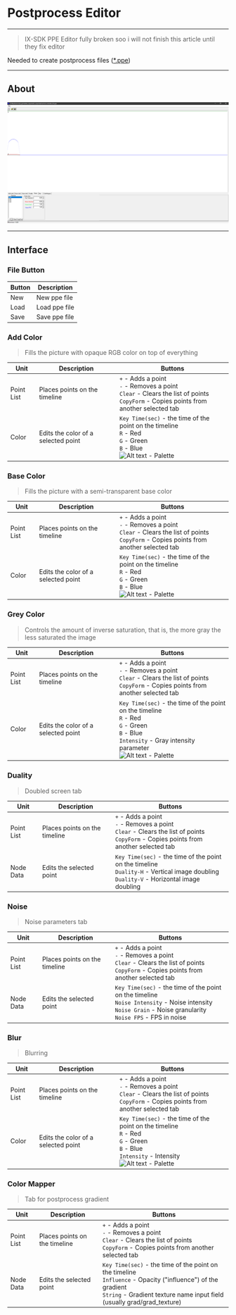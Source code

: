 # Postprocess Editor

___

> IX-SDK PPE Editor fully broken soo i will not finish this article until they fix editor

Needed to create postprocess files ([*.ppe](../../../reference/file-formats/postprocceses/ppe.md))

___

## About

![Alt text centered](assets//images/ppe-editor.png)

___

## Interface

### File Button

| Button | Description |
|---|---|
| New | New ppe file |
| Load | Load ppe file |
| Save | Save ppe file |

### Add Color

> Fills the picture with opaque RGB color on top of everything

| Unit | Description | Buttons |
|---|---|---|
| Point List | Places points on the timeline | `+` - Adds a point<br> `-` - Removes a point<br> `Clear` - Clears the list of points<br> `CopyForm` - Copies points from another selected tab |
| Color | Edits the color of a selected point | `Key Time(sec)` - the time of the point on the timeline<br> `R` - Red<br> `G` - Green<br> `B` - Blue<br> ![Alt text]() - Palette |

### Base Color

> Fills the picture with a semi-transparent base color

| Unit | Description | Buttons |
|---|---|---|
| Point List | Places points on the timeline | `+` - Adds a point<br> `-` - Removes a point<br> `Clear` - Clears the list of points<br> `CopyForm` - Copies points from another selected tab |
| Color | Edits the color of a selected point | `Key Time(sec)` - the time of the point on the timeline<br> `R` - Red<br> `G` - Green<br> `B` - Blue<br> ![Alt text]() - Palette |

### Grey Color

> Controls the amount of inverse saturation, that is, the more gray the less saturated the image

| Unit | Description | Buttons |
|---|---|---|
| Point List | Places points on the timeline | `+` - Adds a point<br> `-` - Removes a point<br> `Clear` - Clears the list of points<br> `CopyForm` - Copies points from another selected tab |
| Color | Edits the color of a selected point | `Key Time(sec)` - the time of the point on the timeline<br> `R` - Red<br> `G` - Green<br> `B` - Blue<br> `Intensity` - Gray intensity parameter<br> ![Alt text]() - Palette |

### Duality

> Doubled screen tab

| Unit | Description | Buttons |
|---|---|---|
| Point List | Places points on the timeline | `+` - Adds a point<br> `-` - Removes a point<br> `Clear` - Clears the list of points<br> `CopyForm` - Copies points from another selected tab |
| Node Data | Edits the selected point | `Key Time(sec)` - the time of the point on the timeline<br> `Duality-H` - Vertical image doubling<br> `Duality-V` - Horizontal image doubling |

### Noise

> Noise parameters tab

| Unit | Description | Buttons |
|---|---|---|
| Point List | Places points on the timeline | `+` - Adds a point<br> `-` - Removes a point<br> `Clear` - Clears the list of points<br> `CopyForm` - Copies points from another selected tab |
| Node Data | Edits the selected point | `Key Time(sec)` - the time of the point on the timeline<br> `Noise Intensity` - Noise intensity<br> `Noise Grain` - Noise granularity<br> `Noise FPS` - FPS in noise |

### Blur

> Blurring

| Unit | Description | Buttons |
|---|---|---|
| Point List | Places points on the timeline | `+` - Adds a point<br> `-` - Removes a point<br> `Clear` - Clears the list of points<br> `CopyForm` - Copies points from another selected tab |
| Color | Edits the color of a selected point | `Key Time(sec)` - the time of the point on the timeline<br> `R` - Red<br> `G` - Green<br> `B` - Blue<br> `Intensity` - Intensity<br> ![Alt text]() - Palette |

### Color Mapper

> Tab for postprocess gradient

| Unit | Description | Buttons |
|---|---|---|
| Point List | Places points on the timeline | `+` - Adds a point<br> `-` - Removes a point<br> `Clear` - Clears the list of points<br> `CopyForm` - Copies points from another selected tab |
| Node Data | Edits the selected point | `Key Time(sec)` - the time of the point on the timeline<br> `Influence` - Opacity ("influence") of the gradient<br> `String` - Gradient texture name input field (usually grad/grad_texture)  |
